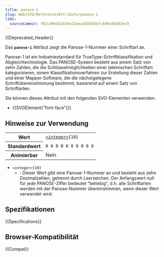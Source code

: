 ```yaml
---
title: panose-1
slug: Web/SVG/Reference/Attribute/panose-1
l10n:
  sourceCommit: 702cd9e4d2834e13aea345943efc8d0c03d92ec9
---
```


{{Deprecated_Header}}

Das **`panose-1`** Attribut zeigt die Panose-1-Nummer einer Schriftart an.

Panose-1 ist ein Industriestandard für TrueType-Schriftklassifikation und Abgleichtechnologie. Das PANOSE-System besteht aus einem Satz von zehn Zahlen, die die Schlüsselmöglichkeiten einer lateinischen Schriftart kategorisieren, einem Klassifikationsverfahren zur Erstellung dieser Zahlen und einer Mapper-Software, die die nächstgelegene Schriftübereinstimmung bestimmt, basierend auf einem Satz von Schriftarten.

Sie können dieses Attribut mit den folgenden SVG-Elementen verwenden:

- {{SVGElement("font-face")}}

## Hinweise zur Verwendung

<table class="properties">
  <tbody>
    <tr>
      <th scope="row">Wert</th>
      <td>
        <code
          ><a href="/de/docs/Web/SVG/Guides/Content_type#integer">&#x3C;integer></a
          >{10}</code
        >
      </td>
    </tr>
    <tr>
      <th scope="row">Standardwert</th>
      <td><code>0 0 0 0 0 0 0 0 0 0</code></td>
    </tr>
    <tr>
      <th scope="row">Animierbar</th>
      <td>Nein</td>
    </tr>
  </tbody>
</table>

- `<integer>{10}`
  - : Dieser Wert gibt eine Panose-1-Nummer an und besteht aus zehn Dezimalzahlen, getrennt durch Leerzeichen. Der Anfangswert null für jede PANOSE-Ziffer bedeutet "beliebig", d.h. alle Schriftarten werden mit der Panose-Nummer übereinstimmen, wenn dieser Wert verwendet wird.

## Spezifikationen

{{Specifications}}

## Browser-Kompatibilität

{{Compat}}
